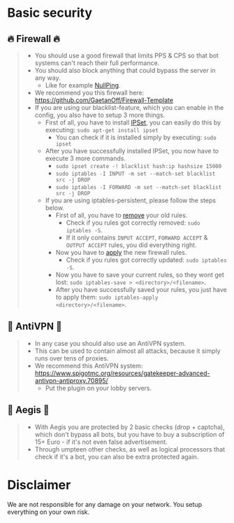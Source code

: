 # Basic security

## :fire: Firewall :fire:
> - You should use a good firewall that limits PPS & CPS so that bot systems can't reach their full performance.
> - You should also block anything that could bypass the server in any way.
>   - Like for example [NullPing](https://www.spigotmc.org/wiki/firewall-guide/).
> - We recommend you this firewall here: https://github.com/GaetanOff/Firewall-Template
> - If you are using our blacklist-feature, which you can enable in the config, you also have to setup 3 more things.
>   - First of all, you have to install [IPSet](https://confluence.jaytaala.com/display/TKB/Using+ipset+to+block+IP+addresses+-+firewall), you can easily do this by executing: `sudo apt-get install ipset`
>     - You can check if it is installed simply by executing: `sudo ipset`
>   - After you have successfully installed IPSet, you now have to execute 3 more commands.
>     - `sudo ipset create -! blacklist hash:ip hashsize 15000`
>     - `sudo iptables -I INPUT -m set --match-set blacklist src -j DROP`
>     - `sudo iptables -I FORWARD -m set --match-set blacklist src -j DROP`
>   - If you are using iptables-persistent, please follow the steps below.
>     - First of all, you have to [remove](https://github.com/GaetanOff/Firewall-Template/blob/master/reset) your old rules.
>       - Check if you rules got correctly removed: `sudo iptables -S`.
>       - If it only contains `INPUT ACCEPT`, `FORWARD ACCEPT` & `OUTPUT ACCEPT` rules, you did everything right.
>     - Now you have to [apply](https://github.com/GaetanOff/Firewall-Template/blob/master/rules) the new firewall rules.
>       - Check if you rules got correctly updated: `sudo iptables -S`.
>     - Now you have to save your current rules, so they wont get lost: `sudo iptables-save > <directory>/<filename>`.
>     - After you have successfully saved your rules, you just have to apply them: `sudo iptables-apply <directory>/<filename>`.

## :rocket: AntiVPN :rocket:
> - In any case you should also use an AntiVPN system.
> - This can be used to contain almost all attacks, because it simply runs over tens of proxies.
> - We recommend this AntiVPN system: https://www.spigotmc.org/resources/gatekeeper-advanced-antivpn-antiproxy.70895/
>   - Put the plugin on your lobby servers.

## :wrench: Aegis :wrench:
> - With Aegis you are protected by 2 basic checks (drop + captcha), which don't bypass all bots, but you have to buy a subscription of 15+ Euro - if it's not even false advertisement.
> - Through umpteen other checks, as well as logical processors that check if it's a bot, you can also be extra protected again.

# Disclaimer
We are not responsible for any damage on your network. You setup everything on your own risk.

